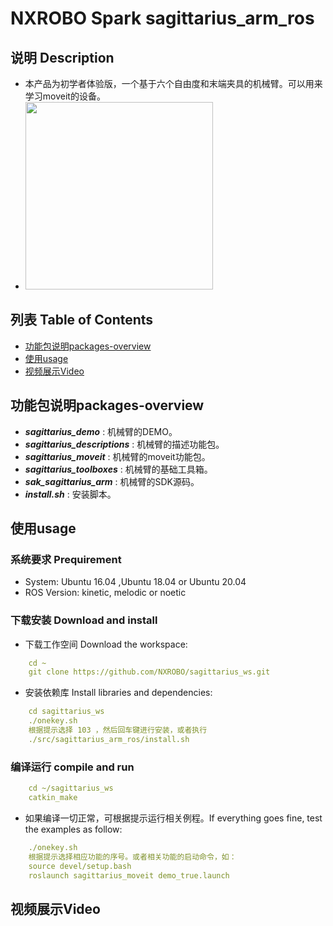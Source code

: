 # NXROBO Spark sagittarius_arm_ros


## 说明 Description
- 本产品为初学者体验版，一个基于六个自由度和末端夹具的机械臂。可以用来学习moveit的设备。
- <img src="https://raw.githubusercontent.com/NXROBO/sagittarius_ws/master/src/sagittarius_arm_ros/sdk_sagittarius_arm/picture/nxrobo_sagittarius.png" width="300">

## 列表 Table of Contents

* [功能包说明packages-overview](#功能包说明packages-overview)
* [使用usage](#使用usage)
* [视频展示Video](#视频展示Video)

## 功能包说明packages-overview

* ***sagittarius_demo*** : 机械臂的DEMO。
* ***sagittarius_descriptions*** : 机械臂的描述功能包。
* ***sagittarius_moveit*** : 机械臂的moveit功能包。
* ***sagittarius_toolboxes*** : 机械臂的基础工具箱。
* ***sak_sagittarius_arm*** : 机械臂的SDK源码。
* ***install.sh*** : 安装脚本。
## 使用usage

### 系统要求 Prequirement

* System:	Ubuntu 16.04 ,Ubuntu 18.04 or Ubuntu 20.04
* ROS Version:	kinetic, melodic or noetic

### 下载安装 Download and install
* 下载工作空间 Download the workspace:
```yaml
    cd ~
    git clone https://github.com/NXROBO/sagittarius_ws.git
```
* 安装依赖库 Install libraries and dependencies:
```yaml
    cd sagittarius_ws
    ./onekey.sh
    根据提示选择 103 ，然后回车键进行安装，或者执行
    ./src/sagittarius_arm_ros/install.sh
```
### 编译运行 compile and run
```yaml
    cd ~/sagittarius_ws
    catkin_make
```
* 如果编译一切正常，可根据提示运行相关例程。If everything goes fine, test the examples as follow:
```yaml
    ./onekey.sh
    根据提示选择相应功能的序号。或者相关功能的启动命令，如：
    source devel/setup.bash
    roslaunch sagittarius_moveit demo_true.launch
```

## 视频展示Video
